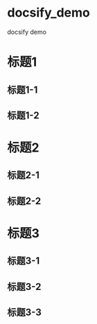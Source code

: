 # docsify_demo
docsify demo


# 标题1

## 标题1-1

## 标题1-2


# 标题2
## 标题2-1

## 标题2-2

# 标题3
## 标题3-1

## 标题3-2

## 标题3-3



